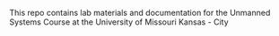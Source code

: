 This repo contains lab materials and documentation for the Unmanned Systems Course at the University of Missouri Kansas - City 


